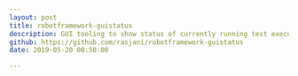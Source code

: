 ```yaml
---
layout: post
title: robotframework-guistatus
description: GUI tooling to show status of currently running test execution in progress dialog.
github: https://github.com/rasjani/robotframework-guistatus
date: 2019-05-20 00:50:00

---
```


